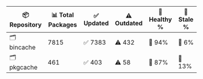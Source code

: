 | 📦 Repository | 📊 Total Packages | ✅ Updated | ⚠️ Outdated | 💚 Healthy % | 🔴 Stale % |
|---------------|-------------------|------------|-------------|-------------|------------|
| 🗂️ bincache | 7815 | ✅ 7383 | ⚠️ 432 | 💚 94% | 🔴 6% |
| 🗂️ pkgcache | 461 | ✅ 403 | ⚠️ 58 | 💚 87% | 🔴 13% |
